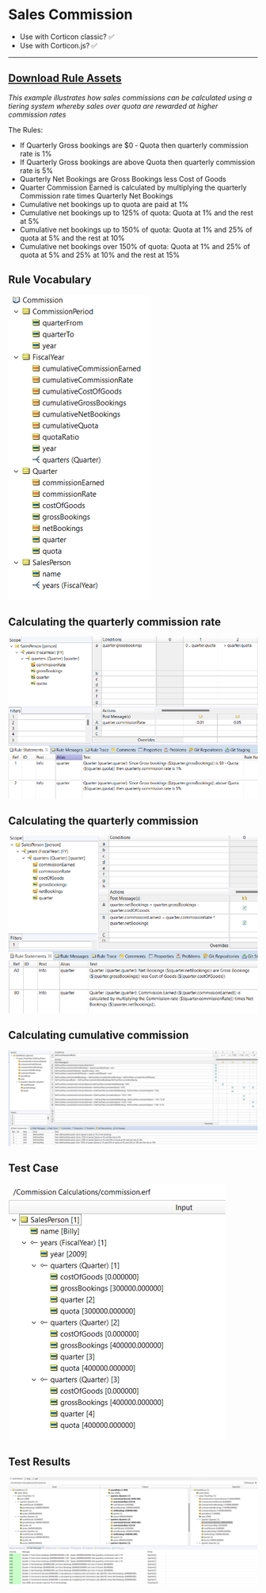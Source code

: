 # Sales Commission

* Use with Corticon classic? ✅
* Use with Corticon.js? ✅
---
[Download Rule Assets
](https://minhaskamal.github.io/DownGit/#/home?url=https://github.com/corticon/templates/blob/main/classic-templates/Commissio-Calculations/Commission%20Calculations.zip)
---

_This example illustrates how sales commissions can be calculated using a tiering system whereby sales over quota are rewarded at higher commission rates_

The Rules:

* If Quarterly Gross bookings are $0 ‐ Quota then quarterly commission rate is 1%
* If Quarterly Gross bookings are above Quota then quarterly commission rate is 5%
* Quarterly Net Bookings are Gross Bookings less Cost of Goods
* Quarter Commission Earned is calculated by multiplying the quarterly Commission rate times Quarterly Net Bookings
* Cumulative net bookings up to quota are paid at 1%
* Cumulative net bookings up to 125% of quota: Quota at 1% and the rest at 5%
* Cumulative net bookings up to 150% of quota: Quota at 1% and 25% of quota at 5% and the rest at 10% 
* Cumulative net bookings over 150% of quota: Quota at 1% and 25% of quota at 5% and 25% at 10% and the rest at 15%

## Rule Vocabulary

![Alt text](images/sshot-40.png)

## Calculating the quarterly commission rate

![Alt text](images/sshot-41.png)

## Calculating the quarterly commission

![Alt text](images/sshot-42.png)

## Calculating cumulative commission

![Alt text](images/sshot-43.png)

## Test Case

![Alt text](images/sshot-45.png)

## Test Results

![Alt text](images/sshot-47.png)